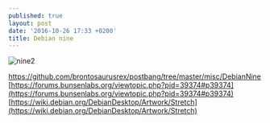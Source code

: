 ```yaml
---
published: true
layout: post
date: '2016-10-26 17:33 +0200'
title: Debian nine
---
```

![nine2](https://cdn.scrot.moe/images/2016/10/26/nine2.png)

https://github.com/brontosaurusrex/postbang/tree/master/misc/DebianNine  
[https://forums.bunsenlabs.org/viewtopic.php?pid=39374#p39374](https://forums.bunsenlabs.org/viewtopic.php?pid=39374#p39374)  
[https://wiki.debian.org/DebianDesktop/Artwork/Stretch](https://wiki.debian.org/DebianDesktop/Artwork/Stretch)
